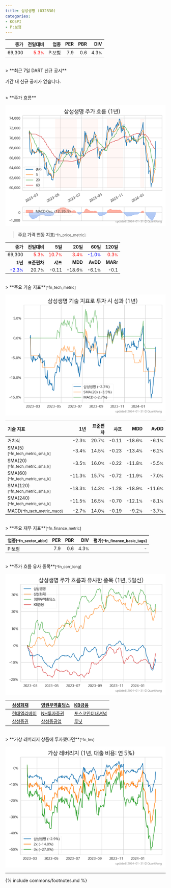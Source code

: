 ```yaml
---
title: 삼성생명 (032830)
categories:
- KOSPI
- P:보험
---
```

| **종가** | **전일대비** | **업종** | **PER** | **PBR** | **DIV** |
| -------: | -----------: | -------: | ------: | ------: | ------: |
| 69,300 | <span style="color: red">5.3<small>%</small></span> | P:보험 | 7.9 | 0.6 | 4.3<small>%</small> |

<!-- more -->

<br>
> **최근 7일 DART 신규 공시**<a id="dart"></a>


기간 내 신규 공시가 없습니다.

<br>
> **주가 흐름**<a id="price"></a>

![032830](/stock/images/032830.png)

> **주요 가격 변동 지표**<small>[^fn_price_metric]</small>

| **종가** | **전일대비** | **5일** | **20일** | **60일** | **120일** |
| -------: | -----------: | ------: | -------: | -------: | --------: |
| 69,300 | <span style="color: red">5.3<small>%</small></span> | <span style="color: red">10.7<small>%</small></span> | <span style="color: red">3.4<small>%</small></span> | <span style="color: blue">-1.0<small>%</small></span> | <span style="color: red">0.3<small>%</small></span> |
| **1년** | **표준편차** | **샤프** | **MDD** | **AvDD** | **MARr** |
| <span style="color: blue">-2.3<small>%</small></span> | 20.7<small>%</small> | -0.11 | -18.6<small>%</small> | -6.1<small>%</small> | -0.1 |

<br>
> **주요 기술 지표**<small>[^fn_tech_metric]</small>


![032830](/stock/images/032830_tech.png)

| **기술 지표** | **1년** | **표준편차** | **샤프** | **MDD** | **AvDD** |
| :------------ | ------: | -----------: | -------: | ------: | -------: |
| 거치식 | -2.3<small>%</small> | 20.7<small>%</small> | -0.11 | -18.6<small>%</small> | -6.1<small>%</small> |
| SMA(5)<small>[^fn_tech_metric_sma_k]</small> | -3.4<small>%</small> | 14.5<small>%</small> | -0.23 | -13.4<small>%</small> | -6.2<small>%</small> |
| SMA(20)<small>[^fn_tech_metric_sma_k]</small> | -3.5<small>%</small> | 16.0<small>%</small> | -0.22 | -11.8<small>%</small> | -5.5<small>%</small> |
| SMA(60)<small>[^fn_tech_metric_sma_k]</small> | -11.3<small>%</small> | 15.7<small>%</small> | -0.72 | -11.9<small>%</small> | -7.0<small>%</small> |
| SMA(120)<small>[^fn_tech_metric_sma_k]</small> | -18.3<small>%</small> | 14.3<small>%</small> | -1.28 | -18.9<small>%</small> | -11.6<small>%</small> |
| SMA(240)<small>[^fn_tech_metric_sma_k]</small> | -11.5<small>%</small> | 16.5<small>%</small> | -0.70 | -12.1<small>%</small> | -8.1<small>%</small> |
| MACD<small>[^fn_tech_metric_macd]</small> | -2.7<small>%</small> | 14.0<small>%</small> | -0.19 | -9.2<small>%</small> | -3.7<small>%</small> |

<br>
> **주요 재무 지표**<small>[^fn_finance_metric]</small>

| **업종**<small>[^fn_sector_abbr]</small> | **PER** | **PBR** | **DIV** | **평가**<small>[^fn_finance_basic_tags]</small> |
| :--------------------------------------- | ------: | ------: | ------: | ----------------------------------------------: |
| P:보험 | 7.9 | 0.6 | 4.3<small>%</small> | - |

<br>
> **주가 흐름 유사 종목**<a id="corr"></a><small>[^fn_corr_long]</small>

![032830](/stock/images/032830_corr.png)

|    | [삼성화재](/000810/) | [영원무역홀딩스](/009970/) | [KB금융](/105560/) |
| :- | :------------------------------------- | :------------------------------------- | :--------------------------------------|
|    | [현대엘리베이](/017800/) | [NH투자증권](/005940/) | [포스코인터내셔널](/047050/) |
|    | [삼성증권](/016360/) | [삼성중공업](/010140/) | [루닛](/328130/) |

<br>
> **가상 레버리지 상품에 투자했다면**<a id="2x"></a><small>[^fn_lev]</small>

![032830](/stock/images/032830_2x.png)

---
{% include commons/footnotes.md %}